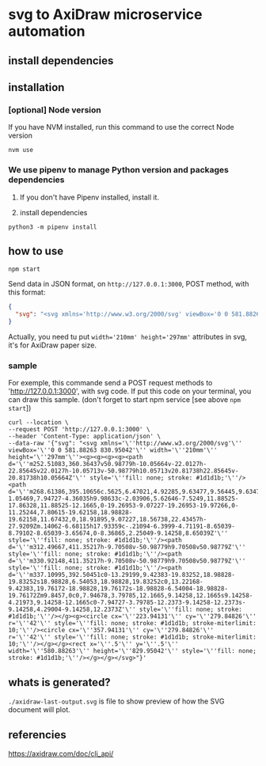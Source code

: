 # svg to AxiDraw microservice automation

## install dependencies

## installation

### [optional] Node version

If you have NVM installed, run this command to use the correct Node version

```
nvm use
```

### We use pipenv to manage Python version and packages dependencies

1. If you don't have Pipenv installed, install it.

2. install dependencies
```
python3 -m pipenv install
```

## how to use

```
npm start
```

Send data in JSON format, on ```http://127.0.0.1:3000```, POST method, with this format:

```json
{
  "svg": "<svg xmlns='http://www.w3.org/2000/svg' viewBox='0 0 581.88263 830.95042' width='210mm' height='297mm'>{{SVG CONTENT HERE}}</svg>"
}
```

Actually, you need tu put ```width='210mm' height='297mm'``` attributes in svg, it's for AxiDraw paper size.

### sample

For exemple, this commande send a POST request methods to 'http://127.0.0.1:3000', with svg code. If put this code on your terminal, you can draw this sample.
(don't forget to start npm service [see above ```npm start```])

```shell
curl --location \
--request POST 'http://127.0.0.1:3000' \
--header 'Content-Type: application/json' \
--data-raw '{"svg": "<svg xmlns='\''http://www.w3.org/2000/svg'\'' viewBox='\''0 0 581.88263 830.95042'\'' width='\''210mm'\'' height='\''297mm'\''><g><g><g><g><path d='\''m252.51083,360.36437v50.98779h-10.05664v-22.0127h-22.85645v22.0127h-10.05713v-50.98779h10.05713v20.81738h22.85645v-20.81738h10.05664Z'\'' style='\''fill: none; stroke: #1d1d1b;'\''/><path d='\''m268.61386,395.10656c.5625,6.47021,4.92285,9.63477,9.56445,9.63477,3.02441,0,5.97803-1.05469,7.94727-4.36035h9.98633c-2.03906,5.62646-7.5249,11.88525-17.86328,11.88525-12.1665,0-19.26953-9.07227-19.26953-19.97266,0-11.25244,7.80615-19.62158,18.98828-19.62158,11.67432,0,18.91895,9.07227,18.56738,22.43457h-27.9209Zm.14062-6.68115h17.93359c-.21094-6.3999-4.71191-8.65039-8.79102-8.65039-3.65674,0-8.36865,2.25049-9.14258,8.65039Z'\'' style='\''fill: none; stroke: #1d1d1b;'\''/><path d='\''m312.49667,411.35217h-9.70508v-50.98779h9.70508v50.98779Z'\'' style='\''fill: none; stroke: #1d1d1b;'\''/><path d='\''m330.92148,411.35217h-9.70508v-50.98779h9.70508v50.98779Z'\'' style='\''fill: none; stroke: #1d1d1b;'\''/><path d='\''m337.10995,392.50451c0-13.29199,9.42383-19.83252,18.98828-19.83252s18.98828,6.54053,18.98828,19.83252c0,13.22168-9.42383,19.76172-18.98828,19.76172s-18.98828-6.54004-18.98828-19.76172Zm9.8457,0c0,7.94678,3.79785,12.1665,9.14258,12.1665s9.14258-4.21973,9.14258-12.1665c0-7.94727-3.79785-12.2373-9.14258-12.2373s-9.14258,4.29004-9.14258,12.2373Z'\'' style='\''fill: none; stroke: #1d1d1b;'\''/></g><g><circle cx='\''223.94131'\'' cy='\''279.84826'\'' r='\''42'\'' style='\''fill: none; stroke: #1d1d1b; stroke-miterlimit: 10;'\''/><circle cx='\''357.94131'\'' cy='\''279.84826'\'' r='\''42'\'' style='\''fill: none; stroke: #1d1d1b; stroke-miterlimit: 10;'\''/></g></g><rect x='\''.5'\'' y='\''.5'\'' width='\''580.88263'\'' height='\''829.95042'\'' style='\''fill: none; stroke: #1d1d1b;'\''/></g></g></svg>"}'
```

## whats is generated?

```./axidraw-last-output.svg``` is file to show preview of how the SVG document will plot.

## referencies

https://axidraw.com/doc/cli_api/
